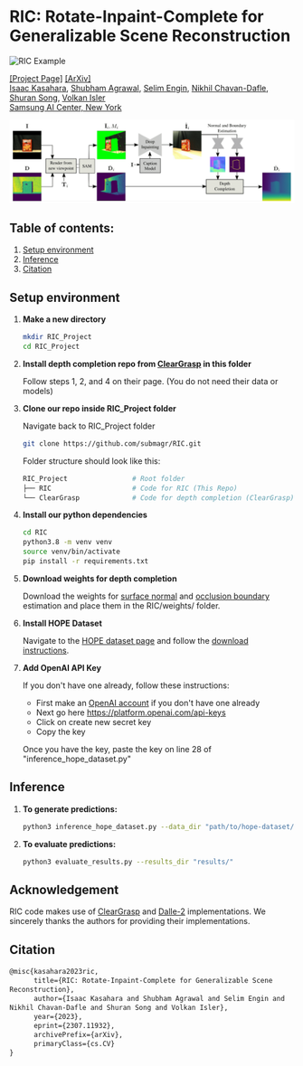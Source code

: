# <strong>RIC: Rotate-Inpaint-Complete for Generalizable Scene Reconstruction</strong>

<img src="imgs/example.gif" alt="RIC Example" width="480"/>

[[Project Page]](https://submagr.github.io/RIC-Project-Page/) [[ArXiv]](https://arxiv.org/pdf/2307.11932.pdf)
<br>
[Isaac Kasahara](https://kasai2020.github.io/), [Shubham Agrawal](https://www.agshubh.com),
[Selim Engin](https://ksengin.github.io/), [Nikhil Chavan-Dafle](https://nikhilcd.com),
[Shuran Song](https://shurans.github.io/), [Volkan Isler](https://www-users.cse.umn.edu/~isler/)
<br>
[Samsung AI Center, New York](https://research.samsung.com/aicenter_ny)


<img src="imgs/architecture.png" alt="RIC Architecture" width="960"/>



## Table of contents:
1. [Setup environment](#setup-environment)
2. [Inference](#inference)
3. [Citation](#citation)

## Setup environment

1. **Make a new directory**
    ```bash
    mkdir RIC_Project
    cd RIC_Project
    ```

2. **Install depth completion repo from [ClearGrasp](https://github.com/Shreeyak/cleargrasp#setup) in this folder**

    Follow steps 1, 2, and 4 on their page. (You do not need their data or models)


3. **Clone our repo inside RIC_Project folder**

    Navigate back to RIC_Project folder
    ```bash
    git clone https://github.com/submagr/RIC.git
    ```

    Folder structure should look like this:
    ```bash
    RIC_Project                # Root folder
    ├── RIC                    # Code for RIC (This Repo)
    └── ClearGrasp             # Code for depth completion (ClearGrasp)
    ```

4. **Install our python dependencies**

    ```bash
    cd RIC
    python3.8 -m venv venv
    source venv/bin/activate
    pip install -r requirements.txt
    ```

5. **Download weights for depth completion**

    Download the weights for [surface normal](https://github.com/submagr/RIC/releases/download/v1.0/surface_normals.pth) and [occlusion boundary](https://github.com/submagr/RIC/releases/download/v1.0/occlusion_boundaries.pth) estimation and place them in the RIC/weights/ folder.

6. **Install HOPE Dataset**

    Navigate to the [HOPE dataset page](https://github.com/swtyree/hope-dataset) and follow the [download instructions](https://github.com/swtyree/hope-dataset#download).

7. **Add OpenAI API Key**

    If you don't have one already, follow these instructions:
    - First make an [OpenAI account](https://openai.com/blog/openai-api) if you don't have one already
    - Next go here https://platform.openai.com/api-keys
    - Click on create new secret key
    - Copy the key

    Once you have the key, paste the key on line 28 of "inference_hope_dataset.py"

## Inference

1. **To generate predictions:**
    ```bash
    python3 inference_hope_dataset.py --data_dir "path/to/hope-dataset/hope_video/" --write_file_root "results/"
    ```

2. **To evaluate predictions:**
    ```bash
    python3 evaluate_results.py --results_dir "results/"
    ```


## Acknowledgement
RIC code makes use of [ClearGrasp](https://github.com/Shreeyak/cleargrasp)
and [Dalle-2](https://openai.com/dall-e-2) implementations. We
sincerely thanks the authors for providing their implementations.

## Citation
```
@misc{kasahara2023ric,
      title={RIC: Rotate-Inpaint-Complete for Generalizable Scene Reconstruction}, 
      author={Isaac Kasahara and Shubham Agrawal and Selim Engin and Nikhil Chavan-Dafle and Shuran Song and Volkan Isler},
      year={2023},
      eprint={2307.11932},
      archivePrefix={arXiv},
      primaryClass={cs.CV}
}
```

